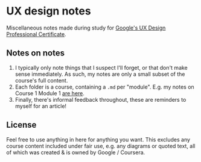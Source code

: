 # UX design notes

Miscellaneous notes made during study for [Google's UX Design Professional Certificate](https://www.coursera.org/professional-certificates/google-ux-design).

## Notes on notes

1. I typically only note things that I suspect I'll forget, or that don't make sense immediately. As such, my notes are only a small subset of the course's full content.
2. Each folder is a course, containing a `.md` per "module". E.g. my notes on Course 1 Module 1 [are here](/1%20Foundations%20of%20User%20Experience%20Design/1%20Introducing%20user%20experience%20design.md).
3. Finally, there's informal feedback throughout, these are reminders to myself for an article!

## License

Feel free to use anything in here for anything you want. This excludes any course content included under fair use, e.g. any diagrams or quoted text, all of which was created & is owned by Google / Coursera.
